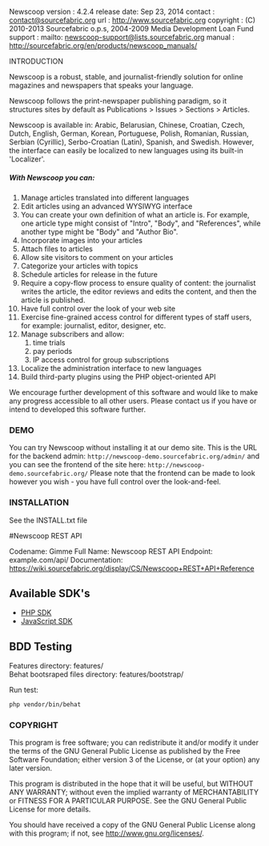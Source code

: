 Newscoop
version     : 4.2.4
release date: Sep 23, 2014
contact     : contact@sourcefabric.org
url         : http://www.sourcefabric.org
copyright   : (C) 2010-2013 Sourcefabric o.p.s, 2004-2009 Media Development Loan Fund
support     : mailto: newscoop-support@lists.sourcefabric.org
manual      : http://sourcefabric.org/en/products/newscoop_manuals/

INTRODUCTION

Newscoop is a robust, stable, and journalist-friendly solution for
online magazines and newspapers that speaks your language.

Newscoop follows the print-newspaper publishing paradigm, so it
structures sites by default as Publications > Issues > Sections > Articles.

Newscoop is available in: Arabic, Belarusian, Chinese, Croatian, Czech, Dutch, English, German, Korean, Portuguese, Polish, Romanian, Russian, Serbian (Cyrillic), Serbo-Croatian (Latin), Spanish, and Swedish.
However, the interface can easily be localized to new languages using its built-in 'Localizer'.

##### With Newscoop you can:

   1. Manage articles translated into different languages
   2. Edit articles using an advanced WYSIWYG interface
   3. You can create your own definition of what an article is.
      For example, one article type might consist of "Intro",
      "Body", and "References", while another type might be
      "Body" and "Author Bio".
   4. Incorporate images into your articles
   5. Attach files to articles
   6. Allow site visitors to comment on your articles
   7. Categorize your articles with topics
   8. Schedule articles for release in the future
   9. Require a copy-flow process to ensure quality of content: the
      journalist writes the article, the editor reviews and edits
      the content, and then the article is published.
  10. Have full control over the look of your web site
  11. Exercise fine-grained access control for different types of staff
      users, for example: journalist, editor, designer, etc.
  12. Manage subscribers and allow:
         1. time trials
         2. pay periods
         3. IP access control for group subscriptions
  13. Localize the administration interface to new languages
  14. Build third-party plugins using the PHP object-oriented API

We encourage further development of this software and would like to make any progress accessible to all other users. Please contact us if you have or intend to developed this software further.


### DEMO

You can try Newscoop without installing it at our demo site.
This is the URL for the backend admin:
  `http://newscoop-demo.sourcefabric.org/admin/`
and you can see the frontend of the site here:
  `http://newscoop-demo.sourcefabric.org/`
Please note that the frontend can be made to look however you wish - you have full control over the look-and-feel.


### INSTALLATION

See the INSTALL.txt file

#Newscoop REST API

Codename: Gimme
Full Name: Newscoop REST API
Endpoint: example.com/api/
Documentation: https://wiki.sourcefabric.org/display/CS/Newscoop+REST+API+Reference

## Available SDK's

* [PHP SDK][1]
* [JavaScript SDK][2]

## BDD Testing

Features directory: features/  
Behat bootsraped files directory: features/bootstrap/

Run test:

```bash
php vendor/bin/behat
```

### COPYRIGHT

This program is free software; you can redistribute it and/or
modify it under the terms of the GNU General Public License
as published by the Free Software Foundation; either version 3
of the License, or (at your option) any later version.

This program is distributed in the hope that it will be useful,
but WITHOUT ANY WARRANTY; without even the implied warranty of
MERCHANTABILITY or FITNESS FOR A PARTICULAR PURPOSE. See the
GNU General Public License for more details.

You should have received a copy of the GNU General Public License
along with this program; if not, see <http://www.gnu.org/licenses/>.

[1]: https://github.com/sourcefabric/newscoop-api-php-sdk
[2]: https://github.com/sourcefabric/newscoop-api-js-sdk
